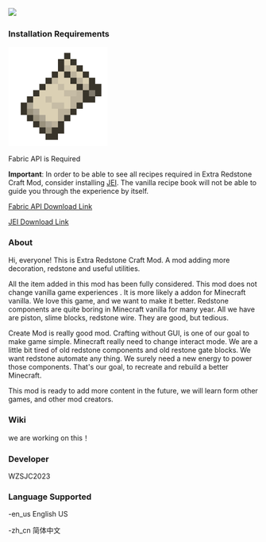 ![](C:\Users\22919\Desktop\fabric\courseforge\2023-01-15_15.01.13.png)

### Installation Requirements

<img src="636829723898798601.png" style="zoom:50%;" />

Fabric API is Required

**Important**: In order to be able to see all recipes required in Extra Redstone Craft Mod, consider installing [JEI](https://www.curseforge.com/minecraft/mc-mods/jei). The vanilla recipe book will not be able to guide you through the experience by itself.

[Fabric API Download Link](https://www.curseforge.com/minecraft/mc-mods/fabric-api)

[JEI Download Link](https://www.curseforge.com/minecraft/mc-mods/jei)



### About

Hi, everyone! This is Extra Redstone Craft Mod. A mod adding more decoration, redstone and useful utilities. 

All the item added in this mod has been fully considered. This mod does not change vanilla game experiences . It is more likely a addon for Minecraft vanilla. We love this game, and we want to make it better. Redstone components are quite boring in Minecraft vanilla for many year. All we have are piston, slime blocks, redstone  wire. They are good, but tedious.

Create Mod is really good mod. Crafting without GUI, is one of our goal to make game simple. Minecraft really need to change interact mode. We are a little bit tired of old redstone components and old restone gate blocks. We want redstone automate any thing. We surely need a new energy to power those components. That's our goal, to recreate and rebuild a better Minecraft.

This mod is ready to add more content in the future, we will learn form other games, and other mod creators. 



### Wiki

we are working on this！



### Developer

WZSJC2023



### Language Supported

-en_us 	English US

-zh_cn 	简体中文



